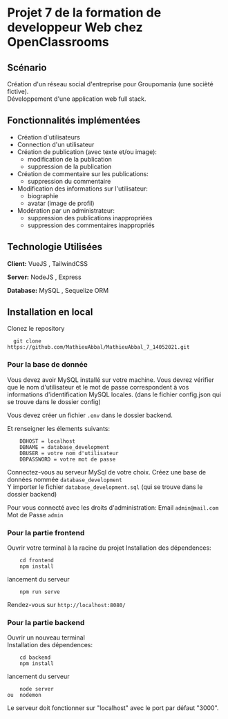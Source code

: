 # Projet 7 de la formation de developpeur Web chez **OpenClassrooms**  
## Scénario
Création d'un réseau social d'entreprise pour Groupomania (une socièté fictive).  
Développement d'une application web full stack.
## Fonctionnalités implémentées   
* Création d'utilisateurs  
* Connection d'un utilisateur  
* Création de publication (avec texte et/ou image):
    * modification de la publication    
    * suppression de la publication  
* Création de commentaire sur les publications:
    * suppression du commentaire
* Modification des informations sur l'utilisateur:  
    * biographie
    * avatar (image de profil)
* Modération par un administrateur:  
    * suppression des publications inappropriées
    * suppression des commentaires inappropriés      
## Technologie Utilisées

**Client:**  VueJS , TailwindCSS

**Server:** NodeJS , Express

**Database:** MySQL , Sequelize ORM
## Installation en local
Clonez le repository
```
  git clone https://github.com/MathieuAbbal/MathieuAbbal_7_14052021.git
```
### Pour la base de donnée  

Vous devez avoir MySQL installé sur votre machine.
Vous devrez vérifier que le nom d'utilisateur et le mot de passe correspondent à vos informations d'identification MySQL locales.
(dans le fichier config.json qui se trouve dans le dossier config)

Vous devez créer un fichier ```.env``` dans le dossier backend.

Et renseigner les élements suivants:
```
    DBHOST = localhost
    DBNAME = database_development
    DBUSER = votre nom d'utilisateur
    DBPASSWORD = votre mot de passe 
```
Connectez-vous au serveur MySql de votre choix.
Créez une base de données nommée ```database_development```  
Y importer le fichier ```database_development.sql``` (qui se trouve dans le dossier backend)

Pour vous connecté avec les droits d'administration:
    Email ```admin@mail.com```  
    Mot de Passe ```admin```  

### Pour la partie frontend    
Ouvrir votre terminal à la racine du projet
Installation des dépendences:
```
    cd frontend
    npm install
```
lancement du serveur
```
    npm run serve
```
Rendez-vous sur ```http://localhost:8080/```
### Pour la partie backend
Ouvrir un nouveau terminal  
Installation des dépendences:
```
    cd backend
    npm install
````
lancement du serveur
```
    node server
ou  nodemon
```
Le serveur doit fonctionner sur "localhost" avec le port par défaut "3000".



